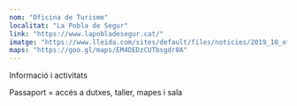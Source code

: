```yaml
---
nom: "Oficina de Turisme"
localitat: "La Pobla de Segur"
link: "https://www.lapobladesegur.cat/"
imatge: "https://www.lleida.com/sites/default/files/noticies/2019_10_oficina_turisme_pobla.jpg"
maps: "https://goo.gl/maps/EM4DEDzCUTbsgdr8A"
---
```


Informació i activitats

Passaport = accés a dutxes, taller, mapes i sala
